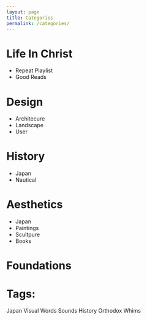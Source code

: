 ```yaml
---
layout: page
title: Categories
permalink: /categories/
---
```

# Life In Christ
  - Repeat Playlist
  - Good Reads

# Design
  - Architecure
  - Landscape
  - User

# History
  - Japan
  - Nautical

# Aesthetics
  - Japan
  - Paintings
  - Scultpure
  - Books

# Foundations

# Tags:
Japan
Visual
Words
Sounds
History
Orthodox
Whims


